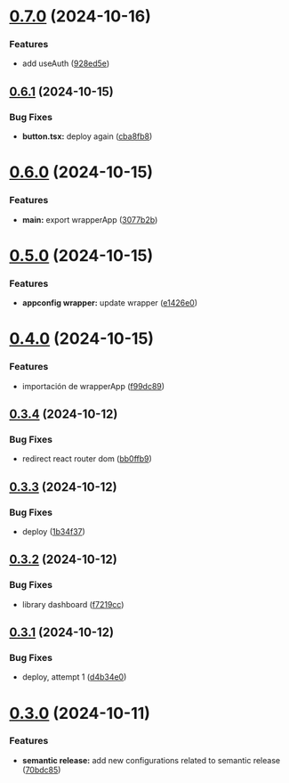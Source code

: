 # [0.7.0](https://github.com/RKamey/vuamm-components/compare/v0.6.1...v0.7.0) (2024-10-16)


### Features

* add useAuth ([928ed5e](https://github.com/RKamey/vuamm-components/commit/928ed5e38b117cd7eed7ad05bacdf4b82d2e9c10))

## [0.6.1](https://github.com/RKamey/vuamm-components/compare/v0.6.0...v0.6.1) (2024-10-15)


### Bug Fixes

* **button.tsx:** deploy again ([cba8fb8](https://github.com/RKamey/vuamm-components/commit/cba8fb8248dd9ef9143f0bb24d64ee1f143c419f))

# [0.6.0](https://github.com/RKamey/vuamm-components/compare/v0.5.0...v0.6.0) (2024-10-15)


### Features

* **main:** export wrapperApp ([3077b2b](https://github.com/RKamey/vuamm-components/commit/3077b2b29c8ae58eaac3090ec32dd2009e55bc5b))

# [0.5.0](https://github.com/RKamey/vuamm-components/compare/v0.4.0...v0.5.0) (2024-10-15)


### Features

* **appconfig wrapper:** update wrapper ([e1426e0](https://github.com/RKamey/vuamm-components/commit/e1426e07f0ff9164e49a9b302e745447e209edf8))

# [0.4.0](https://github.com/RKamey/vuamm-components/compare/v0.3.4...v0.4.0) (2024-10-15)


### Features

* importación de wrapperApp ([f99dc89](https://github.com/RKamey/vuamm-components/commit/f99dc894e4900e4b579f6490c72533bb30ff7ea7))

## [0.3.4](https://github.com/RKamey/vuamm-components/compare/v0.3.3...v0.3.4) (2024-10-12)


### Bug Fixes

* redirect react router dom ([bb0ffb9](https://github.com/RKamey/vuamm-components/commit/bb0ffb9839060bed86ddcaffc831a4253e864d0b))

## [0.3.3](https://github.com/RKamey/vuamm-components/compare/v0.3.2...v0.3.3) (2024-10-12)


### Bug Fixes

* deploy ([1b34f37](https://github.com/RKamey/vuamm-components/commit/1b34f3735ad2543a51005783d85ebfa863e32c80))

## [0.3.2](https://github.com/RKamey/vuamm-components/compare/v0.3.1...v0.3.2) (2024-10-12)


### Bug Fixes

* library dashboard ([f7219cc](https://github.com/RKamey/vuamm-components/commit/f7219cc730a77ec6b2a1c568cf847f8da8fb74bf))

## [0.3.1](https://github.com/RKamey/vuamm-components/compare/v0.3.0...v0.3.1) (2024-10-12)


### Bug Fixes

* deploy, attempt 1 ([d4b34e0](https://github.com/RKamey/vuamm-components/commit/d4b34e09463fdf4f8ae9c28062269ac97c1ddd0e))

# [0.3.0](https://github.com/RKamey/vuamm-components/compare/v0.2.0...v0.3.0) (2024-10-11)


### Features

* **semantic release:** add new configurations related to semantic release ([70bdc85](https://github.com/RKamey/vuamm-components/commit/70bdc852974bd53383592db0526f2b41c7bb826b))
